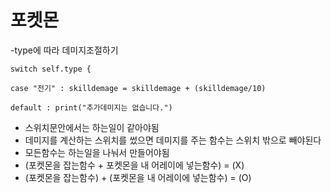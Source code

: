 
# 포켓몬

-type에 따라 데미지조절하기

```swith
switch self.type {

case "전기" : skilldemage = skilldemage + (skilldemage/10)

default : print("추가데미지는 없습니다.")
```

- 스위치문안에서는 하는일이 같아야됨
- 데미지를 계산하는 스위치를 썼으면 데미지를 주는 함수는 스위치 밖으로 빼야된다
- 모든함수는 하는일을 나눠서 만들어야됨
- (포켓몬을 잡는함수 + 포켓몬을 내 어레이에 넣는함수) = (X)
- (포켓몬을 잡는함수) + (포켓몬을 내 어레이에 넣는함수) = (O)



